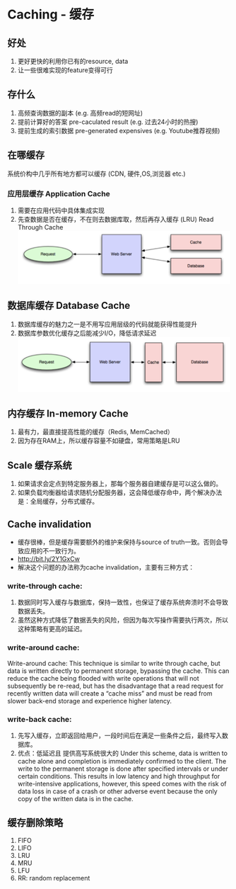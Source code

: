 # Caching - 缓存

## 好处
1. 更好更快的利用你已有的resource, data
2. 让一些很难实现的feature变得可行


## 存什么
1. 高频查询数据的副本 (e.g. 高频read的短网址) 
2. 提前计算好的答案 pre-caculated result (e.g. 过去24小时的热搜)
3. 提前生成的索引数据 pre-generated expensives (e.g. Youtube推荐视频)


## 在哪缓存
系统价构中几乎所有地方都可以缓存 (CDN, 硬件,OS,浏览器 etc.)
### 应用层缓存 Application Cache
1. 需要在应用代码中具体集成实现
2. 先查数据是否在缓存，不在则去数据库取，然后再存入缓存 (LRU) Read Through Cache
![alt text](https://github.com/rcpenny/interviews/blob/master/design/sys-design/statics/app-cache.png)
## 数据库缓存 Database Cache
1. 数据库缓存的魅力之一是不用写应用层级的代码就能获得性能提升
2. 数据库参数优化缓存之后能减少I/O，降低请求延迟
![alt text](https://github.com/rcpenny/interviews/blob/master/design/sys-design/statics/db-cache.png)
## 内存缓存 In-memory Cache
1. 最有力，最直接提高性能的缓存（Redis, MemCached）
2. 因为存在RAM上，所以缓存容量不如硬盘，常用策略是LRU 


## Scale 缓存系统
1. 如果请求会定点到特定服务器上，那每个服务器自建缓存是可以这么做的。
2. 如果负载均衡器给请求随机分配服务器，这会降低缓存命中，两个解决办法是：全局缓存，分布式缓存。


## Cache invalidation
- 缓存很棒，但是缓存需要额外的维护来保持与source of truth一致。否则会导致应用的不一致行为。
- http://bit.ly/2Y1GxCw
- 解决这个问题的办法称为cache invalidation，主要有三种方式：
### write-through cache:
1. 数据同时写入缓存与数据库，保持一致性，也保证了缓存系统奔溃时不会导致数据丢失。
2. 虽然这种方式降低了数据丢失的风险，但因为每次写操作需要执行两次，所以这种策略有更高的延迟。
### write-around cache:
Write-around cache: This technique is similar to write through cache, but data is written directly to permanent storage, bypassing the cache. This can reduce the cache being flooded with write operations that will not subsequently be re-read, but has the disadvantage that a read request for recently written data will create a “cache miss” and must be read from slower back-end storage and experience higher latency.
### write-back cache:
1. 先写入缓存，立即返回给用户，一段时间后在满足一些条件之后，最终写入数据库。
2. 优点：低延迟且 提供高写系统很大的
Under this scheme, data is written to cache alone and completion is immediately confirmed to the client. The write to the permanent storage is done after specified intervals or under certain conditions. This results in low latency and high throughput for write-intensive applications, however, this speed comes with the risk of data loss in case of a crash or other adverse event because the only copy of the written data is in the cache.

## 缓存删除策略
1. FIFO
2. LIFO
3. LRU
4. MRU
5. LFU
6. RR: random replacement